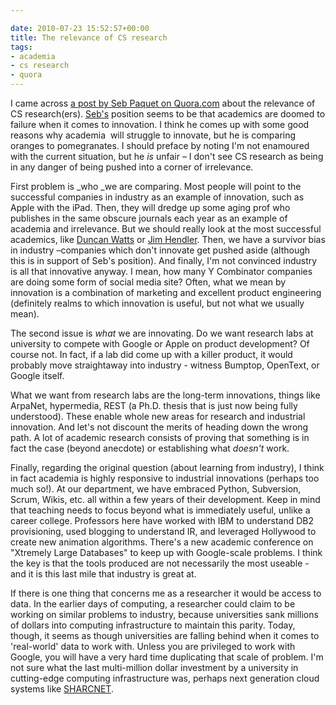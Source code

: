 ```yaml
---

date: 2010-07-23 15:52:57+00:00
title: The relevance of CS research
tags:
- academia
- cs research
- quora
---
```


I came across [a post by Seb Paquet on Quora.com](http://www.quora.com/Do-computer-scientists-pay-enough-attention-to-innovations-taking-place-in-the-commercial-and-non-profit-worlds) about the relevance of CS research(ers). [Seb's](http://twitter.com/sebpaquet) position seems to be that academics are doomed to failure when it comes to innovation. I think he comes up with some good reasons why academia  will struggle to innovate, but he is comparing oranges to pomegranates. I should preface by noting I'm not enamoured with the current situation, but he _is_ unfair – I don't see CS research as being in any danger of being pushed into a corner of irrelevance.

First problem is _who _we are comparing. Most people will point to the successful companies in industry as an example of innovation, such as Apple with the iPad. Then, they will dredge up some aging prof who publishes in the same obscure journals each year as an example of academia and irrelevance. But we should really look at the most successful academics, like [Duncan Watts](http://en.wikipedia.org/wiki/Duncan_Watts) or [Jim Hendler](http://en.wikipedia.org/wiki/James_Hendler). Then, we have a survivor bias in industry –companies which don't innovate get pushed aside (although this is in support of Seb's position). And finally, I'm not convinced industry is all that innovative anyway. I mean, how many Y Combinator companies are doing some form of social media site? Often, what we mean by innovation is a combination of marketing and excellent product engineering (definitely realms to which innovation is useful, but not what we usually mean).

The second issue is _what_ we are innovating. Do we want research labs at university to compete with Google or Apple on product development? Of course not. In fact, if a lab did come up with a killer product, it would probably move straightaway into industry - witness Bumptop, OpenText, or Google itself.

What we want from research labs are the long-term innovations, things like ArpaNet, hypermedia, REST (a Ph.D. thesis that is just now being fully understood). These enable whole new areas for research and industrial innovation. And let's not discount the merits of heading down the wrong path. A lot of academic research consists of proving that something is in fact the case (beyond anecdote) or establishing what _doesn't_ work.

Finally, regarding the original question (about learning from industry), I think in fact academia is highly responsive to industrial innovations (perhaps too much so!). At our department, we have embraced Python, Subversion, Scrum, Wikis, etc. all within a few years of their development. Keep in mind that teaching needs to focus beyond what is immediately useful, unlike a career college. Professors here have worked with IBM to understand DB2 provisioning, used blogging to understand IR, and leveraged Hollywood to create new animation algorithms. There's a new academic conference on "Xtremely Large Databases" to keep up with Google-scale problems. I think the key is that the tools produced are not necessarily the most useable - and it is this last mile that industry is great at.

If there is one thing that concerns me as a researcher it would be access to data. In the earlier days of computing, a researcher could claim to be working on similar problems to industry, because universities sank millions of dollars into computing infrastructure to maintain this parity. Today, though, it seems as though universities are falling behind when it comes to 'real-world' data to work with. Unless you are privileged to work with Google, you will have a very hard time duplicating that scale of problem. I'm not sure what the last multi-million dollar investment by a university in cutting-edge computing infrastructure was, perhaps next generation cloud systems like [SHARCNET](https://www.sharcnet.ca/my/front/).
